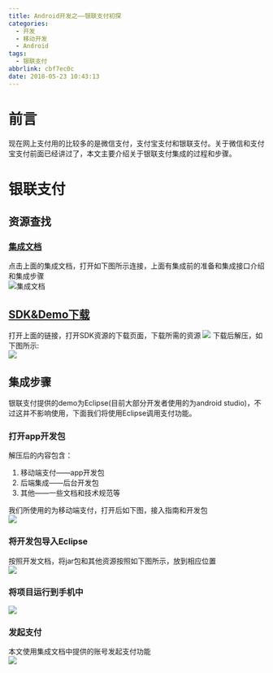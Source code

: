 ```yaml
---
title: Android开发之——银联支付初探
categories:
  - 开发
  - 移动开发
  - Android
tags:
  - 银联支付
abbrlink: cbf7ec0c
date: 2018-05-23 10:43:13
---
```

# 前言
现在网上支付用的比较多的是微信支付，支付宝支付和银联支付。关于微信和支付宝支付前面已经讲过了，本文主要介绍关于银联支付集成的过程和步骤。

<!--more-->

# 银联支付
## 资源查找
### [集成文档][1]
点击上面的集成文档，打开如下图所示连接，上面有集成前的准备和集成接口介绍和集成步骤   
![集成文档][2]
## [SDK&Demo下载][3]
打开上面的链接，打开SDK资源的下载页面，下载所需的资源
![][4]
下载后解压，如下图所示:  
![][5] 

## 集成步骤
银联支付提供的demo为Eclipse(目前大部分开发者使用的为android studio)，不过这并不影响使用，下面我们将使用Eclipse调用支付功能。   

### 打开app开发包
解压后的内容包含：     

1. 移动端支付——app开发包 
2. 后端集成——后台开发包
3. 其他——一些文档和技术规范等  


我们所使用的为移动端支付，打开后如下图，接入指南和开发包     
![][6]  

### 将开发包导入Eclipse
按照开发文档，将jar包和其他资源按照如下图所示，放到相应位置  
![][7]  

### 将项目运行到手机中
![][8]  

### 发起支付
本文使用集成文档中提供的账号发起支付功能   
![][9]


[1]: https://open.unionpay.com/ajweb/product/newProDetail?proId=3&cataId=30
[2]: https://images.pgzxc.com/yinlian-doc.png
[3]: https://open.unionpay.com/ajweb/help/file/toDetailPage?id=633
[4]: https://images.pgzxc.com/yinlian-sdk.png
[5]: https://images.pgzxc.com/yinlian-sdk-jieya.png
[6]: https://images.pgzxc.com/yinlian-app.png
[7]: https://images.pgzxc.com/yinlian-app-eclipses.png
[8]: https://images.pgzxc.com/yinlian-app-run.png
[9]: https://images.pgzxc.com/yinlian-pay.gif